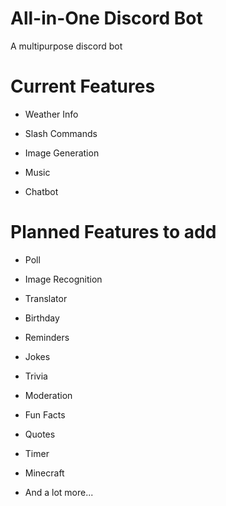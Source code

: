 # All-in-One Discord Bot
A multipurpose discord bot


# Current Features
- Weather Info

- Slash Commands

- Image Generation

- Music

- Chatbot

# Planned Features to add

- Poll

- Image Recognition

- Translator

- Birthday

- Reminders

- Jokes

- Trivia

- Moderation

- Fun Facts

- Quotes

- Timer

- Minecraft 

- And a lot more...
